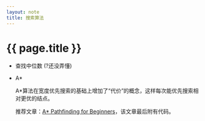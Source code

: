 ```yaml
---
layout: note
title: 搜索算法
---
```


{{ page.title }}
================

* 查找中位数 (?还没弄懂)
* A*

  A*算法在宽度优先搜索的基础上增加了“代价”的概念，这样每次能优先搜索相对更优的结点。

  推荐文章：[A* Pathfinding for Beginners](http://www.policyalmanac.org/games/aStarTutorial.htm)，该文章最后附有代码。
